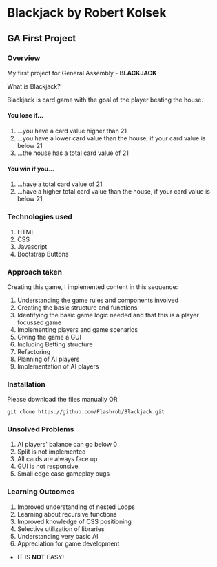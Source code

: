 # Blackjack by Robert Kolsek
## GA First Project
### Overview

My first project for General Assembly - **BLACKJACK**

What is Blackjack?

Blackjack is card game with the goal of the player beating the house.

#### You lose if...

1. ...you have a card value higher than 21
2. ...you have a lower card value than the house, if your card value is below 21
3. ...the house has a total card value of 21

#### You win if you...

1. ...have a total card value of 21
2. ...have a higher total card value than the house, if your card value is below 21

### Technologies used

1. HTML
2. CSS
3. Javascript
4. Bootstrap Buttons

### Approach taken

Creating this game, I implemented content in this sequence:

1. Understanding the game rules and components involved
2. Creating the basic structure and functions
3. Identifying the basic game logic needed and that this is a player focussed game
4. Implementing players and game scenarios
5. Giving the game a GUI
6. Including Betting structure
7. Refactoring
8. Planning of AI players
9. Implementation of AI players

### Installation

Please download the files manually OR

```
git clone https://github.com/Flashrob/Blackjack.git
```

### Unsolved Problems

1. AI players' balance can go below 0
2. Split is not implemented
3. All cards are always face up
4. GUI is not responsive.
5. Small edge case gameplay bugs

### Learning Outcomes

1. Improved understanding of nested Loops
2. Learning about recursive functions
3. Improved knowledge of CSS positioning
4. Selective utilization of libraries
5. Understanding very basic AI
6. Appreciation for game development
  * IT IS **NOT** EASY!
